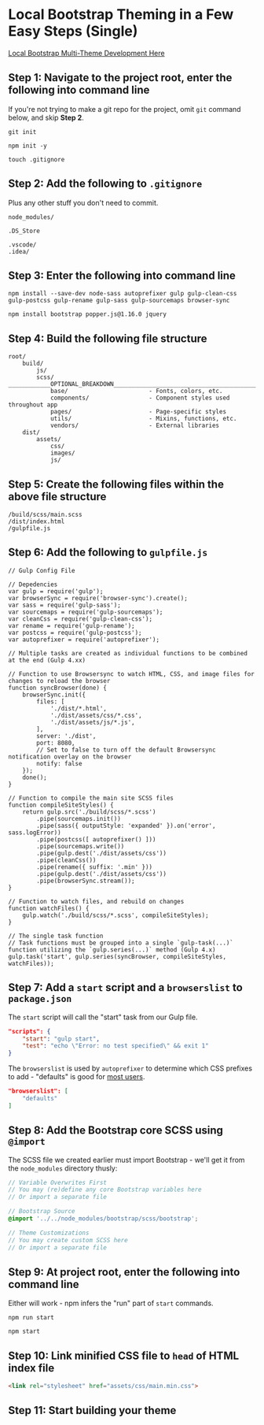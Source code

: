 # Local Bootstrap Theming in a Few Easy Steps (Single)

[Local Bootstrap Multi-Theme Development Here](https://github.com/JSDesign/Multi)

## Step 1: Navigate to the project root, enter the following into command line

If you're not trying to make a git repo for the project, omit `git` command below, and skip **Step 2**.

```TERMINAL
git init
```

```TERMINAL
npm init -y
```

```TERMINAL
touch .gitignore
```

## Step 2: Add the following to `.gitignore`

Plus any other stuff you don't need to commit.

```TEXT
node_modules/

.DS_Store

.vscode/
.idea/
```

## Step 3: Enter the following into command line

```TERMINAL
npm install --save-dev node-sass autoprefixer gulp gulp-clean-css gulp-postcss gulp-rename gulp-sass gulp-sourcemaps browser-sync
```

```TERMINAL
npm install bootstrap popper.js@1.16.0 jquery
```

## Step 4: Build the following file structure

```TEXT
root/
    build/
        js/
        scss/
____________OPTIONAL_BREAKDOWN________________________________________________
            base/                       - Fonts, colors, etc.
            components/                 - Component styles used throughout app
            pages/                      - Page-specific styles
            utils/                      - Mixins, functions, etc.
            vendors/                    - External libraries
    dist/
        assets/
            css/
            images/
            js/
```

## Step 5: Create the following files within the above file structure

```TEXT
/build/scss/main.scss
/dist/index.html
/gulpfile.js
```

## Step 6: Add the following to `gulpfile.js`

```JS
// Gulp Config File

// Depedencies
var gulp = require('gulp');
var browserSync = require('browser-sync').create();
var sass = require('gulp-sass');
var sourcemaps = require('gulp-sourcemaps');
var cleanCss = require('gulp-clean-css');
var rename = require('gulp-rename');
var postcss = require('gulp-postcss');
var autoprefixer = require('autoprefixer');

// Multiple tasks are created as individual functions to be combined at the end (Gulp 4.xx)

// Function to use Browsersync to watch HTML, CSS, and image files for changes to reload the browser
function syncBrowser(done) {
    browserSync.init({
        files: [
            './dist/*.html',
            './dist/assets/css/*.css',
            './dist/assets/js/*.js',
        ],
        server: './dist',
        port: 8080,
        // Set to false to turn off the default Browsersync notification overlay on the browser
        notify: false
    });
    done();
}

// Function to compile the main site SCSS files
function compileSiteStyles() {
    return gulp.src('./build/scss/*.scss')
        .pipe(sourcemaps.init())
        .pipe(sass({ outputStyle: 'expanded' }).on('error', sass.logError))
        .pipe(postcss([ autoprefixer() ]))
        .pipe(sourcemaps.write())
        .pipe(gulp.dest('./dist/assets/css'))
        .pipe(cleanCss())
        .pipe(rename({ suffix: '.min' }))
        .pipe(gulp.dest('./dist/assets/css'))
        .pipe(browserSync.stream());
}

// Function to watch files, and rebuild on changes
function watchFiles() {
    gulp.watch('./build/scss/*.scss', compileSiteStyles);
}

// The single task function
// Task functions must be grouped into a single `gulp-task(...)` function utilizing the `gulp.series(...)` method (Gulp 4.x)
gulp.task('start', gulp.series(syncBrowser, compileSiteStyles, watchFiles));
```

## Step 7: Add a `start` script and a `browserslist` to `package.json`

The `start` script will call the "start" task from our Gulp file.

```JSON
"scripts": {
    "start": "gulp start",
    "test": "echo \"Error: no test specified\" && exit 1"
}
```

The `browserslist` is used by `autoprefixer` to determine which CSS prefixes to add - "defaults" is good for [most users](https://www.npmjs.com/package/browserslist#best-practices).

```JSON
"browserslist": [
    "defaults"
]
```

## Step 8: Add the Bootstrap core SCSS using `@import`

The SCSS file we created earlier must import Bootstrap - we'll get it from the `node_modules` directory thusly:

```SCSS
// Variable Overwrites First
// You may (re)define any core Bootstrap variables here
// Or import a separate file

// Bootstrap Source
@import '../../node_modules/bootstrap/scss/bootstrap';

// Theme Customizations
// You may create custom SCSS here
// Or import a separate file
```

## Step 9: At project root, enter the following into command line

Either will work - npm infers the "run" part of `start` commands.

```TERMINAL
npm run start
```

```TERMINAL
npm start
```

## Step 10: Link minified CSS file to `head` of HTML index file

```HTML
<link rel="stylesheet" href="assets/css/main.min.css">
```

## Step 11: Start building your theme
